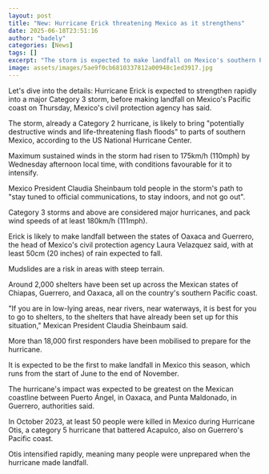 ```yaml
---
layout: post
title: "New: Hurricane Erick threatening Mexico as it strengthens"
date: 2025-06-18T23:51:16
author: "badely"
categories: [News]
tags: []
excerpt: "The storm is expected to make landfall on Mexico's southern Pacific coast on Thursday."
image: assets/images/5ae9f0cb6810337812a00948c1ed3917.jpg
---
```


Let's dive into the details: Hurricane Erick is expected to strengthen rapidly into a major Category 3 storm, before making landfall on Mexico's Pacific coast on Thursday, Mexico's civil protection agency has said.

The storm, already a Category 2 hurricane, is likely to bring "potentially destructive winds and life-threatening flash floods" to parts of southern Mexico, according to the US National Hurricane Center. 

Maximum sustained winds in the storm had risen to 175km/h (110mph) by Wednesday afternoon local time, with conditions favourable for it to intensify.

Mexico President Claudia Sheinbaum told people in the storm's path to "stay tuned to official communications, to stay indoors, and not go out". 

Category 3 storms and above are considered major hurricanes, and pack wind speeds of at least 180km/h (111mph).

Erick is likely to make landfall between the states of Oaxaca and Guerrero, the head of Mexico's civil protection agency Laura Velazquez said, with at least 50cm (20 inches) of rain expected to fall.

Mudslides are a risk in areas with steep terrain.

Around 2,000 shelters have been set up across the Mexican states of Chiapas, Guerrero, and Oaxaca, all on the country's southern Pacific coast.

"If you are in low-lying areas, near rivers, near waterways, it is best for you to go to shelters, to the shelters that have already been set up for this situation," Mexican President Claudia Sheinbaum said.

More than 18,000 first responders have been mobilised to prepare for the hurricane. 

It is expected to be the first to make landfall in Mexico this season, which runs from the start of June to the end of November.

The hurricane's impact was expected to be greatest on the Mexican coastline between Puerto Ángel, in Oaxaca, and Punta Maldonado, in Guerrero, authorities said.

In October 2023, at least 50 people were killed in Mexico during Hurricane Otis, a category 5 hurricane that battered Acapulco, also on Guerrero's Pacific coast.

Otis intensified rapidly, meaning many people were unprepared when the hurricane made landfall.

